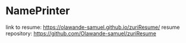 # NamePrinter
link to resume: https://olawande-samuel.github.io/zuriResume/
resume repository: https://github.com/Olawande-samuel/zuriResume
